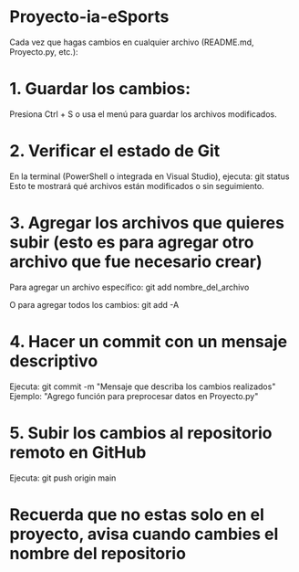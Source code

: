 # Proyecto-ia-eSports

Cada vez que hagas cambios en cualquier archivo (README.md, Proyecto.py, etc.):
# 1. Guardar los cambios:
Presiona Ctrl + S o usa el menú para guardar los archivos modificados.

# 2. Verificar el estado de Git
En la terminal (PowerShell o integrada en Visual Studio), ejecuta:
git status
Esto te mostrará qué archivos están modificados o sin seguimiento.

# 3. Agregar los archivos que quieres subir (esto es para agregar otro archivo que fue necesario crear)
Para agregar un archivo específico:
git add nombre_del_archivo

O para agregar todos los cambios:
git add -A

# 4. Hacer un commit con un mensaje descriptivo
Ejecuta:
git commit -m "Mensaje que describa los cambios realizados"
Ejemplo: "Agrego función para preprocesar datos en Proyecto.py"

# 5. Subir los cambios al repositorio remoto en GitHub
Ejecuta:
git push origin main

# Recuerda que no estas solo en el proyecto, avisa cuando cambies el nombre del repositorio